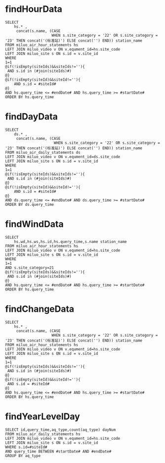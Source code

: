 findHourData
===
    SELECT
        hs.* ,
         concat(s.name, (CASE
                         WHEN s.site_category = '22' OR s.site_category = '23' THEN concat('(标准站)') ELSE concat('') END)) station_name
    FROM miluo_air_hour_statements hs
    LEFT JOIN miluo_video v ON v.equment_id=hs.site_code
    LEFT JOIN miluo_site s ON s.id = v.site_id
    WHERE
    1=1
    @if(!isEmpty(siteIds)&&siteIds!=''){
     AND s.id in (#join(siteIds)#)
    @}
    @if(!isEmpty(siteId)&&siteId!=''){
        AND s.id = #siteId#
    @}
    AND hs.query_time <= #endDate# AND hs.query_time >= #startDate#
    ORDER BY hs.query_time

findDayData
===
    SELECT
        ds.* ,
         concat(s.name, (CASE
                          WHEN s.site_category = '22' OR s.site_category = '23' THEN concat('(标准站)') ELSE concat('') END)) station_name
    FROM miluo_air_daily_statements ds
    LEFT JOIN miluo_video v ON v.equment_id=ds.site_code
    LEFT JOIN miluo_site s ON s.id = v.site_id
    WHERE
    1=1
    @if(!isEmpty(siteIds)&&siteIds!=''){
     AND s.id in (#join(siteIds)#)
    @}
    @if(!isEmpty(siteId)&&siteId!=''){
        AND s.id = #siteId#
    @}
    AND ds.query_time <= #endDate# AND ds.query_time >= #startDate#
    ORDER BY ds.query_time

findWindData
===
    SELECT
        hs.wd,hs.ws,hs.id,hs.query_time,s.name station_name
    FROM miluo_air_hour_statements hs
    LEFT JOIN miluo_video v ON v.equment_id=hs.site_code
    LEFT JOIN miluo_site s ON s.id = v.site_id
    WHERE
    1=1
    AND s.site_category=21
    @if(!isEmpty(siteIds)&&siteIds!=''){
     AND s.id in (#join(siteIds)#)
    @}
    AND hs.query_time <= #endDate# AND hs.query_time >= #startDate#
    ORDER BY hs.query_time

findChangeData
===
    SELECT
        hs.* ,
         concat(s.name, (CASE
                         WHEN s.site_category = '22' OR s.site_category = '23' THEN concat('(标准站)') ELSE concat('') END)) station_name
    FROM miluo_air_hour_statements hs
    LEFT JOIN miluo_video v ON v.equment_id=hs.site_code
    LEFT JOIN miluo_site s ON s.id = v.site_id
    WHERE
    1=1
    @if(!isEmpty(siteIds)&&siteIds!=''){
     AND s.id in (#join(siteIds)#)
    @}
    @if(!isEmpty(siteId)&&siteId!=''){
     AND s.id = #siteId#
    @}
    AND hs.query_time <= #endDate# AND hs.query_time >= #startDate#
    ORDER BY hs.query_time

findYearLevelDay
===
    SELECT id,query_time,aq_type,count(aq_type) dayNum
    FROM miluo_air_daily_statements hs
    LEFT JOIN miluo_video v ON v.equment_id=hs.site_code
    LEFT JOIN miluo_site s ON s.id = v.site_id
    WHERE s.id=#siteId#
    AND query_time BETWEEN #startDate# AND #endDate#
    GROUP BY aq_type